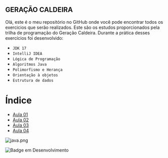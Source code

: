## GERAÇÃO CALDEIRA 
Olá, este é o meu repositório no GitHub onde você pode encontrar todos os exercicios que serão realizados.
Este são os estudos proporcionados pela trilha de programação do Geração Caldeira.
Durante a prática desses exercícios foi desenvolvido:

- `JDK 17`
- `IntelliJ IDEA`
- `Lógica de Programação`
- `Algoritmos Java`
- `Polimorfismo e Herança`
- `Orientação à objetos `
- `Estrutura de dados `
# Índice

* [Aula 01](https://github.com/anitaeverywhere/Java-Caldeira/tree/main/Aula01)
* [Aula 02](https://github.com/anitaeverywhere/Java-Caldeira/tree/main/Aula02)
* [Aula 03](https://github.com/anitaeverywhere/Java-Caldeira/tree/main/Aula03)
* [Aula 04](https://github.com/anitaeverywhere/Java-Caldeira/tree/main/Aula04)






![java.png](..%2F..%2FDownloads%2Fjava.png)



![Badge em Desenvolvimento](http://img.shields.io/static/v1?label=STATUS&message=EM%20DESENVOLVIMENTO&color=GREEN&style=for-the-badge)